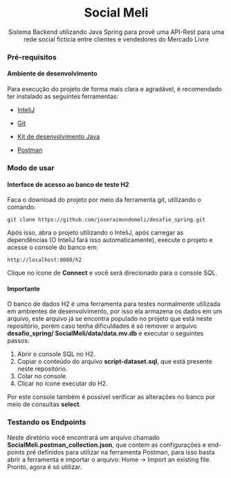 <h1 align="center">Social Meli</h1>

<p align="center"> Sistema Backend utilizando Java Spring para provê uma API-Rest para uma rede social ficticia entre clientes e vendedores do Mercado Livre</p>

### Pré-requisitos 

#### Ambiente de desenvolvimento
Para execução do projeto de forma mais clara e agradável, é recomendado ter instalado as seguintes ferramentas:

 - [InteliJ](https://www.jetbrains.com/pt-br/idea/)

 - [Git](https://git-scm.com/book/pt-br/v2/Come%C3%A7ando-Instalando-o-Git)
 - [Kit de desenvolvimento Java](https://www.oracle.com/br/java/technologies/javase-jdk11-downloads.html)
 - [Postman](https://www.postman.com/)

### Modo de usar
#### Interface de acesso ao banco de teste H2

Faca o download do projeto por meio da ferramenta git, utilizando o comando:

	git clone https://github.com/joseraimundomeli/desafio_spring.git

Após isso, abra o projeto utilizando o InteliJ, após carregar as dependências (O InteliJ fará isso automaticamente), execute o projeto e acesse o console do banco em:
	
	http://localhost:8080/h2

Clique no ícone de **Connect** e você será direcionado para o console SQL.

#### Importante

O banco de dados H2 é uma ferramenta para testes normalmente utilizada em ambientes de desenvolvimento, por isso ela armazena os dados em um arquivo, este arquivo já se encontra populado no projeto que está neste repositório, porém caso tenha dificuldades é só remover o arquivo **desafio_spring/ SocialMeli/data/data.mv.db** e executar o seguintes passos:

 1. Abrir o console SQL no H2.
 2. Copiar o conteúdo do arquivo  **script-dataset.sql**, que está presente neste repositório.
 3. Colar no console.
 4. Clicar no ícone executar do H2.

Por este console também é possível verificar as alterações no banco por meio de consultas **select**.

### Testando os Endpoints

Neste diretório você encontrará um arquivo chamado **SocialMeli.postman_collection.json**, que contem as configurações e end-points pré definidos para utilizar na ferramenta Postman, para isso basta abrir a ferramenta e importar o arquivo: Home -> Import an existing file. Pronto, agora é só utilizar.

